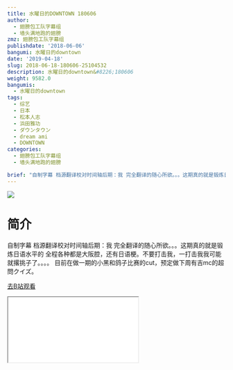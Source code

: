 ```yaml
---
title: 水曜日的DOWNTOWN 180606
author:
  - 翅膀包工队字幕组
  - 墙头满地跑的翅膀
zmz: 翅膀包工队字幕组
publishdate: '2018-06-06'
bangumi: 水曜日的downtown
date: '2019-04-18'
slug: 2018-06-18-180606-25104532
description: 水曜日的downtown&#8226;180606
weight: 9582.0
bangumis:
  - 水曜日的downtown
tags:
  - 综艺
  - 日本
  - 松本人志
  - 浜田雅功
  - ダウンタウン
  - dream ami
  - DOWNTOWN
categories:
  - 翅膀包工队字幕组
  - 墙头满地跑的翅膀

brief: "自制字幕 档源翻译校对时间轴后期：我 完全翻译的随心所欲。。。这期真的就是锻炼日语水平的 全程各种都是大阪腔，还有日语梗。不要打击我，一打击我我可能就撂挑子了。。。。 目前在做一期的小黑和鸽子比赛的cut，预定做下周有吉mc的超問クイズ。"
---
```

![](https://i.imgur.com/2TLKUWl.jpg)
# 简介  
自制字幕
档源翻译校对时间轴后期：我
完全翻译的随心所欲。。。这期真的就是锻炼日语水平的
全程各种都是大阪腔，还有日语梗。不要打击我，一打击我我可能就撂挑子了。。。。
目前在做一期的小黑和鸽子比赛的cut，预定做下周有吉mc的超問クイズ。  

[去B站观看](https://www.bilibili.com/video/av25104532/)
<div class ="resp-container"><iframe class="testiframe" src="//player.bilibili.com/player.html?aid=25104532"", scrolling="no", allowfullscreen="true" > </iframe></div> 
